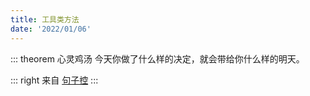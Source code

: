 ```yaml
---
title: 工具类方法
date: '2022/01/06'
---
```



::: theorem 心灵鸡汤
今天你做了什么样的决定，就会带给你什么样的明天。

::: right
来自 [句子控](https://www.juzikong.com/tags/%E5%8A%B1%E5%BF%97)
:::